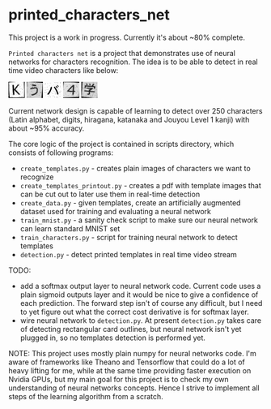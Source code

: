# printed_characters_net

This project is a work in progress. Currently it's about ~80% complete.

`Printed characters net` is a project that demonstrates use of neural networks for characters recognition.
The idea is to be able to detect in real time video characters like below:

![k](./readme/k.jpg) ![u](./readme/u.jpg) ![ba](./readme/ba.jpg) ![4](./readme/4.jpg) ![gaku](./readme/gaku.jpg)

Current network design is capable of learning to detect over 250 characters (Latin alphabet, digits, hiragana, katanaka and Jouyou Level 1 kanji) with about ~95% accuracy.

The core logic of the project is contained in scripts directory, which consists of following programs:
- `create_templates.py` - creates plain images of characters we want to recognize
- `create_templates_printout.py` - creates a pdf with template images that can be cut out to later use them in real-time detection
- `create_data.py` - given templates, create an artificially augmented dataset used for training and evaluating a neural network
- `train_mnist.py` - a sanity check script to make sure our neural network can learn standard MNIST set
- `train_characters.py` - script for training neural network to detect templates
- `detection.py` - detect printed templates in real time video stream

TODO:
- add a softmax output layer to neural network code. Current code uses a plain sigmoid outputs layer and it would be nice to give a confidence of each prediction. The forward step isn't of course any difficult, but I need to yet figure out what the correct cost derivative is for softmax layer.
- wire neural network to `detection.py`. At present `detection.py` takes care of detecting rectangular card outlines, but neural network isn't yet plugged in, so no templates detection is performed yet.

NOTE:
This project uses mostly plain numpy for neural networks code. I'm aware of frameworks like Theano and Tensorflow that could do a lot of heavy lifting for me, while at the same time providing faster execution on Nvidia GPUs, but my main goal for this project is to check my own understanding of neural networks concepts. Hence I strive to implement all steps of the learning algorithm from a scratch.